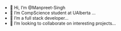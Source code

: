 - 👋 Hi, I’m @Manpreet-Singh
- 👀 I’m CompScience student at UAlberta ...
- 🌱 I’m a full stack developer...
- 💞️ I’m looking to collaborate on interesting projects...


<!---
Manpreet-singh01/Manpreet-singh01 is a ✨ special ✨ repository because its `README.md` (this file) appears on your GitHub profile.
You can click the Preview link to take a look at your changes.
--->
